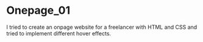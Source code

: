 ﻿# Onepage_01
I tried to create an onpage website for a freelancer with HTML and CSS and tried to implement different hover effects.
